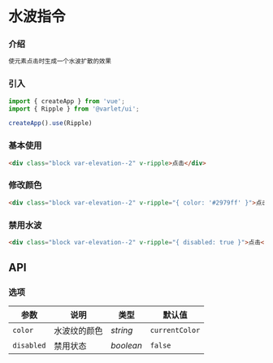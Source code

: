 # 水波指令

### 介绍
```html
使元素点击时生成一个水波扩散的效果
```

### 引入

```js
import { createApp } from 'vue';
import { Ripple } from '@varlet/ui';

createApp().use(Ripple)
```

### 基本使用

```html
<div class="block var-elevation--2" v-ripple>点击</div>
```

### 修改颜色

```html
<div class="block var-elevation--2" v-ripple="{ color: '#2979ff' }">点击</div>
```

### 禁用水波

```html
<div class="block var-elevation--2" v-ripple="{ disabled: true }">点击</div>
```

## API

### 选项

| 参数 | 说明 | 类型 | 默认值 | 
| --- | --- | --- | --- | 
| `color` | 水波纹的颜色 | _string_ | `currentColor` |
| `disabled` | 禁用状态 | _boolean_ | `false` |

